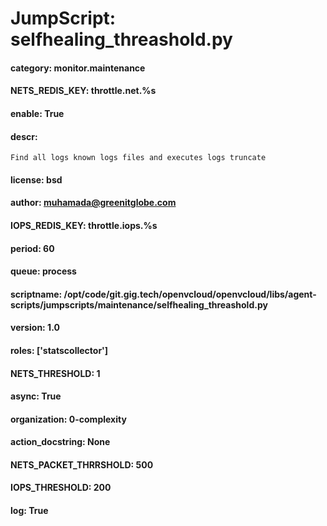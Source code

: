 
# JumpScript: selfhealing_threashold.py
        
#### category: monitor.maintenance
#### NETS_REDIS_KEY: throttle.net.%s
#### enable: True
#### descr: 
```
Find all logs known logs files and executes logs truncate

```
#### license: bsd
#### author: muhamada@greenitglobe.com
#### IOPS_REDIS_KEY: throttle.iops.%s
#### period: 60
#### queue: process
#### scriptname: /opt/code/git.gig.tech/openvcloud/openvcloud/libs/agent-scripts/jumpscripts/maintenance/selfhealing_threashold.py
#### version: 1.0
#### roles: ['statscollector']
#### NETS_THRESHOLD: 1
#### async: True
#### organization: 0-complexity
#### action_docstring: None
#### NETS_PACKET_THRRSHOLD: 500
#### IOPS_THRESHOLD: 200
#### log: True